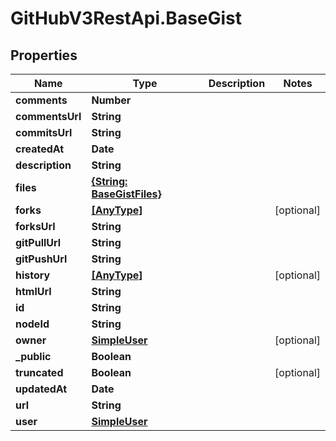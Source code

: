 # GitHubV3RestApi.BaseGist

## Properties

Name | Type | Description | Notes
------------ | ------------- | ------------- | -------------
**comments** | **Number** |  | 
**commentsUrl** | **String** |  | 
**commitsUrl** | **String** |  | 
**createdAt** | **Date** |  | 
**description** | **String** |  | 
**files** | [**{String: BaseGistFiles}**](BaseGistFiles.md) |  | 
**forks** | [**[AnyType]**](AnyType.md) |  | [optional] 
**forksUrl** | **String** |  | 
**gitPullUrl** | **String** |  | 
**gitPushUrl** | **String** |  | 
**history** | [**[AnyType]**](AnyType.md) |  | [optional] 
**htmlUrl** | **String** |  | 
**id** | **String** |  | 
**nodeId** | **String** |  | 
**owner** | [**SimpleUser**](SimpleUser.md) |  | [optional] 
**_public** | **Boolean** |  | 
**truncated** | **Boolean** |  | [optional] 
**updatedAt** | **Date** |  | 
**url** | **String** |  | 
**user** | [**SimpleUser**](SimpleUser.md) |  | 


